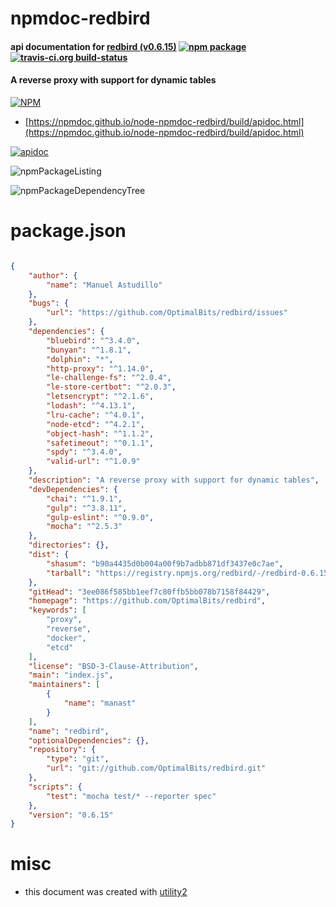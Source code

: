 # npmdoc-redbird

#### api documentation for  [redbird (v0.6.15)](https://github.com/OptimalBits/redbird)  [![npm package](https://img.shields.io/npm/v/npmdoc-redbird.svg?style=flat-square)](https://www.npmjs.org/package/npmdoc-redbird) [![travis-ci.org build-status](https://api.travis-ci.org/npmdoc/node-npmdoc-redbird.svg)](https://travis-ci.org/npmdoc/node-npmdoc-redbird)

#### A reverse proxy with support for dynamic tables

[![NPM](https://nodei.co/npm/redbird.png?downloads=true&downloadRank=true&stars=true)](https://www.npmjs.com/package/redbird)

- [https://npmdoc.github.io/node-npmdoc-redbird/build/apidoc.html](https://npmdoc.github.io/node-npmdoc-redbird/build/apidoc.html)

[![apidoc](https://npmdoc.github.io/node-npmdoc-redbird/build/screenCapture.buildCi.browser.%252Ftmp%252Fbuild%252Fapidoc.html.png)](https://npmdoc.github.io/node-npmdoc-redbird/build/apidoc.html)

![npmPackageListing](https://npmdoc.github.io/node-npmdoc-redbird/build/screenCapture.npmPackageListing.svg)

![npmPackageDependencyTree](https://npmdoc.github.io/node-npmdoc-redbird/build/screenCapture.npmPackageDependencyTree.svg)



# package.json

```json

{
    "author": {
        "name": "Manuel Astudillo"
    },
    "bugs": {
        "url": "https://github.com/OptimalBits/redbird/issues"
    },
    "dependencies": {
        "bluebird": "^3.4.0",
        "bunyan": "^1.8.1",
        "dolphin": "*",
        "http-proxy": "^1.14.0",
        "le-challenge-fs": "^2.0.4",
        "le-store-certbot": "^2.0.3",
        "letsencrypt": "^2.1.6",
        "lodash": "^4.13.1",
        "lru-cache": "^4.0.1",
        "node-etcd": "^4.2.1",
        "object-hash": "^1.1.2",
        "safetimeout": "^0.1.1",
        "spdy": "^3.4.0",
        "valid-url": "^1.0.9"
    },
    "description": "A reverse proxy with support for dynamic tables",
    "devDependencies": {
        "chai": "^1.9.1",
        "gulp": "^3.8.11",
        "gulp-eslint": "^0.9.0",
        "mocha": "^2.5.3"
    },
    "directories": {},
    "dist": {
        "shasum": "b90a4435d0b004a00f9b7adbb871df3437e0c7ae",
        "tarball": "https://registry.npmjs.org/redbird/-/redbird-0.6.15.tgz"
    },
    "gitHead": "3ee086f585bb1eef7c80ffb5bb078b7158f84429",
    "homepage": "https://github.com/OptimalBits/redbird",
    "keywords": [
        "proxy",
        "reverse",
        "docker",
        "etcd"
    ],
    "license": "BSD-3-Clause-Attribution",
    "main": "index.js",
    "maintainers": [
        {
            "name": "manast"
        }
    ],
    "name": "redbird",
    "optionalDependencies": {},
    "repository": {
        "type": "git",
        "url": "git://github.com/OptimalBits/redbird.git"
    },
    "scripts": {
        "test": "mocha test/* --reporter spec"
    },
    "version": "0.6.15"
}
```



# misc
- this document was created with [utility2](https://github.com/kaizhu256/node-utility2)
